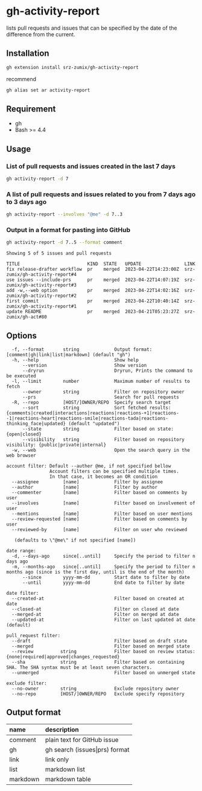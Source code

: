 # gh-activity-report

lists pull requests and issues that can be specified by the date of the difference from the current.

## Installation

```sh
gh extension install srz-zumix/gh-activity-report
```

recommend

```sh
gh alias set ar activity-report
```

## Requirement

* gh
* Bash >= 4.4

## Usage

### List of pull requests and issues created in the last 7 days

```sh
gh activity-report -d 7
```

### A list of pull requests and issues related to you from 7 days ago to 3 days ago

```sh
gh activity-report --involves "@me" -d 7..3
```

### Output in a format for pasting into GitHub

```sh
gh activity-report -d 7..5 --format comment
```

```text
Showing 5 of 5 issues and pull requests

TITLE                         KIND  STATE   UPDATE                LINK
fix release-drafter workflow  pr    merged  2023-04-22T14:23:00Z  srz-zumix/gh-activity-report#4
use issues --include-prs      pr    merged  2023-04-22T14:07:19Z  srz-zumix/gh-activity-report#3
add -w,--web option           pr    merged  2023-04-22T14:02:16Z  srz-zumix/gh-activity-report#2
first commit                  pr    merged  2023-04-22T10:40:14Z  srz-zumix/gh-activity-report#1
update README                 pr    merged  2023-04-21T05:23:27Z  srz-zumix/gh-act#80
```

## Options

```text
  -f, --format       string             Output format: [comment|gh|link|list|markdown] (default "gh")
  -h, --help                            Show help
      --version                         Show version
      --dryrun                          Dryrun, Prints the command to be executed
  -l, --limit        number             Maximum number of results to fetch
      --owner        string             Filter on repository owner
      --prs                             Search for pull requests
  -R, --repo         [HOST/]OWNER/REPO  Specify search target
      --sort         string             Sort fetched results: {comments|created|interactions|reactions|reactions-+1|reactions--1|reactions-heart|reactions-smile|reactions-tada|reactions-thinking_face|updated} (default "updated")
      --state        string             Filter based on state: {open|closed}
      --visibility   string             Filter based on repository visibility: {public|private|internal}
  -w, --web                             Open the search query in the web browser

account filter: Default --auther @me, if not specified bellow
                Account filters can be specified multiple times.
                In that case, it becomes an OR condition
  --assignee         [name]             Filter by assignee
  --author           [name]             Filter by author
  --commenter        [name]             Filter based on comments by user
  --involves         [name]             Filter based on involvement of user
  --mentions         [name]             Filter based on user mentions
  --review-requested [name]             Filter based on comments by user
  --reviewed-by      [name]             Filter on user who reviewed

   (defaults to \"@me\" if not specified [name])

date range:
  -d, --days-ago     since[..until]     Specify the period to filter n days ago
  -m, --months-ago   since[..until]     Specify the period to filter n months ago (since is the first day, until is the end of the month)
      --since        yyyy-mm-dd         Start date to filter by date
      --until        yyyy-mm-dd         End date to filter by date

date filter:
  --created-at                          Filter based on created at date
  --closed-at                           Filter on closed at date
  --merged-at                           Filter on merged at date
  --updated-at                          Filter on last updated at date (default)

pull_request filter:
  --draft                               Filter based on draft state
  --merged                              Filter based on merged state
  --review          string              Filter based on review status: {none|required|approved|changes_requested}
  --sha             string              Filter based on containing SHA. The SHA syntax must be at least seven characters.
  --unmerged                            Filter based on unmerged state

exclude filter:
  --no-owner        string              Exclude repository owner
  --no-repo         [HOST/]OWNER/REPO   Exclude specify repository
```

## Output format

| name     | description |
|:---------|:------------|
| comment  | plain text for GitHub issue|pr comment |
| gh       | gh search (issues\|prs) format |
| link     | link only |
| list     | markdown list |
| markdown | markdown table |
